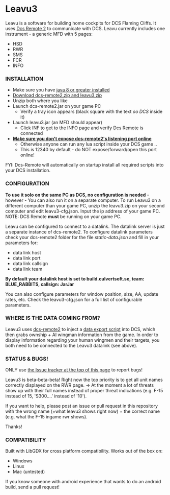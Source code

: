 # Leavu3

Leavu is a software for building home cockpits for DCS Flaming Cliffs. It uses [Dcs Remote 2](https://github.com/GiGurra/dcs-remote2) to communicate with DCS. Leavu currently includes one instrument - a generic MFD with 5 pages:
 * HSD
 * RWR
 * SMS
 * FCR
 * INFO


### INSTALLATION

* Make sure you have [java 8 or greater installed](http://www.oracle.com/technetwork/java/javase/downloads/index.html)
* [Download dcs-remote2.zip and leavu3.zip](http://build.culvertsoft.se/dcs/)
* Unzip both where you like
* Launch dcs-remote2.jar on your game PC
  * Verify a tray icon appears (black square with the text *oo DCS* inside it)
* Launch leavu3.jar (an MFD should appear)
  * Click INF to get to the INFO page and verify Dcs Remote is connected
* [**Make sure you don't expose dcs-remote2's listening port online**](https://github.com/GiGurra/dcs-remote2)
  * Otherwise anyone can run any lua script inside your DCS game ..
  * This is 12340 by default - do NOT expose/forward/open this port online!

FYI: Dcs-Remote will automatically on startup install all required scripts into your DCS installation.

### CONFIGURATION

**To use it solo on the same PC as DCS, no configuration is needed** - however - You can also run it on a separate computer. 
To run Leavu3 on a different computer than your game PC, unzip the leavu3.zip on your second computer and edit leavu3-cfg.json. Input the ip address of your game PC. NOTE: DCS Remote **must** be running on your game PC.

Leavu can be configured to connect to a datalink. The datalink server is just a separate instance of dcs-remote2. To configure datalink parameters check your dcs-remote2 folder for the file *static-data.json* and fill in your parameters for:
 * data link host
 * data link port
 * data link callsign
 * data link team

**By default your datalink host is set to build.culvertsoft.se, team: BLUE_RABBITS, callsign: JarJar**

You can also configure parameters for window position, size, AA, update rates, etc. Check the leavu3-cfg.json for a full list of configurable parameters.


### WHERE IS THE DATA COMING FROM?

Leavu3 uses [dcs-remote2](https://github.com/GiGurra/dcs-remote2) to inject a [data export script](https://github.com/GiGurra/leavu3/blob/master/src/main/resources/lua_scripts/LoDataExport.lua) into DCS, which then grabs ownship + AI wingman information from the game. In order to display information regarding your human wingmen and their targets, you both need to be connected to the Leavu3 datalink (see above).


### STATUS & BUGS!

ONLY use [the Issue tracker at the top of this page](https://github.com/GiGurra/leavu3/issues) to report bugs!

Leavu3 is beta-beta-beta!
Right now the top priority is to get all unit names correctly displayed on the RWR page. -> At the moment a lot of threats show up with their full names instead of proper threat indications (e.g. F-15 instead of 15, 'S300....' instead of '10'). 

If you want to help, please post an issue or pull request in this repository with the wrong name (=what leavu3 shows right now) + the correct name (e.g. what the F-15 ingame rwr shows).

Thanks!


### COMPATIBILITY

Built with LibGDX for cross platform compatibility. Works out of the box on:
* Windows
* Linux
* Mac (untested)

If you know someone with android experience that wants to do an android build, send a pull request!
